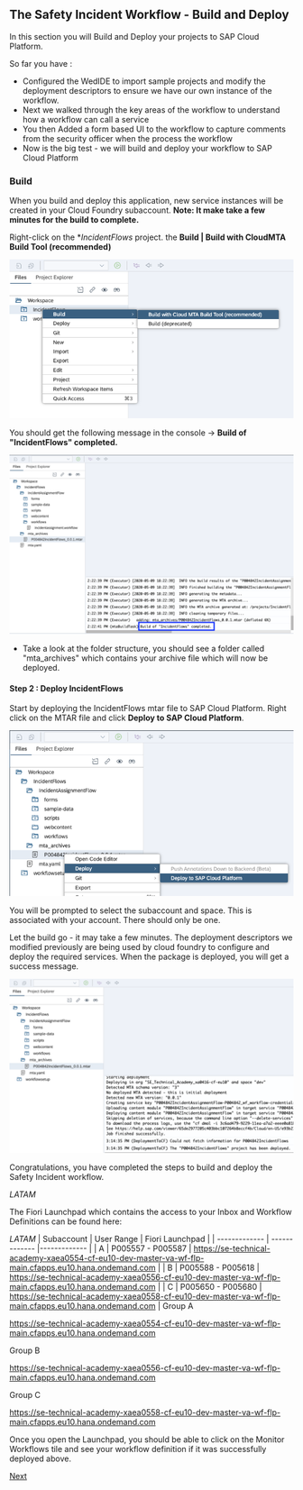 ## The Safety Incident Workflow - Build and Deploy

In this section you will Build and Deploy your projects to SAP Cloud Platform. 

So far you have :
  * Configured the WedIDE to import sample projects and modify the deployment descriptors to ensure we have our own instance of the workflow.
  * Next we walked through the key areas of the workflow to understand how a workflow can call a service 
  * You then Added a form based UI to the workflow to capture comments from the security officer when the process the workflow
  * Now is the big test - we will build and deploy your workflow to SAP Cloud Platform 
  
### Build

When you build and deploy this application, new service instances will be created in your Cloud Foundry subaccount. 
**Note: It make take a few minutes for the build to complete.**

Right-click on the **IncidentFlows* project. the **Build | Build with CloudMTA Build Tool (recommended)**

![SCPWebIDEBuild](Part3Images/buildincidentflows.png)

You should get the following message in the console -> **Build of "IncidentFlows" completed.** 

![SCPWebIDEBuild](Part3Images/buildcompleteincidentflows.png)

* Take a look at the folder structure, you should see a folder called "mta_archives" which contains your archive file which will now be deployed. 


#### Step 2 : Deploy IncidentFlows

Start by deploying the IncidentFlows mtar file to SAP Cloud Platform. Right click on the MTAR file and click **Deploy to SAP Cloud Platform**. 

![SCPWebIDEBuild](Part3Images/deployincident.png)

You will be prompted to select the subaccount and space. This is associated with your account. There should only be one.

Let the build go - it may take a few minutes. The deployment descriptors we modified previously are being used by cloud foundry to configure and deploy the required services. When the package is deployed, you will get a success message.

![SCPWebIDEBuild](Part3Images/incidentdeploysuccess.png)

Congratulations, you have completed the steps to build and deploy the Safety Incident workflow. 

*LATAM*

The Fiori Launchpad which contains the access to your Inbox and Workflow Definitions can be found here:


*LATAM*
| Subaccount | User Range |  Fiori Launchpad | 
| ------------- | ------------- |------------- |
| A | P005557 - P005587 | https://se-technical-academy-xaea0554-cf-eu10-dev-master-va-wf-flp-main.cfapps.eu10.hana.ondemand.com |
| B | P005588 - P005618 | https://se-technical-academy-xaea0556-cf-eu10-dev-master-va-wf-flp-main.cfapps.eu10.hana.ondemand.com      |
| C | P005650 - P005680 | https://se-technical-academy-xaea0558-cf-eu10-dev-master-va-wf-flp-main.cfapps.eu10.hana.ondemand.com    |
Group A

https://se-technical-academy-xaea0554-cf-eu10-dev-master-va-wf-flp-main.cfapps.eu10.hana.ondemand.com

Group B

https://se-technical-academy-xaea0556-cf-eu10-dev-master-va-wf-flp-main.cfapps.eu10.hana.ondemand.com

Group C

https://se-technical-academy-xaea0558-cf-eu10-dev-master-va-wf-flp-main.cfapps.eu10.hana.ondemand.com

Once you open the Launchpad, you should be able to click on the Monitor Workflows tile and see your workflow definition if it was successfully deployed above.

[Next](Part%204%20-%20Test%20the%20Safety%20Incident%20Workflow.md)





